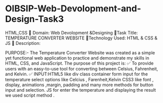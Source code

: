 # OIBSIP-Web-Devolopment-and-Design-Task3
HTML,CSS
📌 Domain: Web Devolopment &Designing
📌Task Title: TEMPERATURE CONVERTER WEBSITE 
 📌Technology Used: HTML & CSS & JS
📌 Description:

PURPOSE:- 
The Temperature Converter Website was created as a simple yet functional web application to practice and demonstrate my skills in HTML, CSS, and JavaScript. The purpose of this project is:
✅ To provide users with an easy-to-use tool for converting between Celsius, Fahrenheit, and Kelvin.
✅ INPUT:HTML5 like div class container form input for the temperature select options like Celcius , Farenheit,Kelvin 
CSS3 like font , display, animations ,margin, padding and many more methods for button input and selection.
JS for enter the temperature and displaying the result we used script method .
